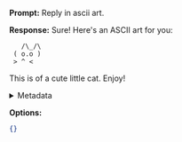 **Prompt:**
Reply in ascii art.

**Response:**
Sure! Here's an ASCII art for you:

```
   /\_/\  
 ( o.o )
 > ^ <
```

This is of a cute little cat. Enjoy!

<details><summary>Metadata</summary>

- Duration: 1859 ms
- Datetime: 2023-09-08T11:43:48.179626
- Model: gpt-3.5-turbo-0613

</details>

**Options:**
```json
{}
```


